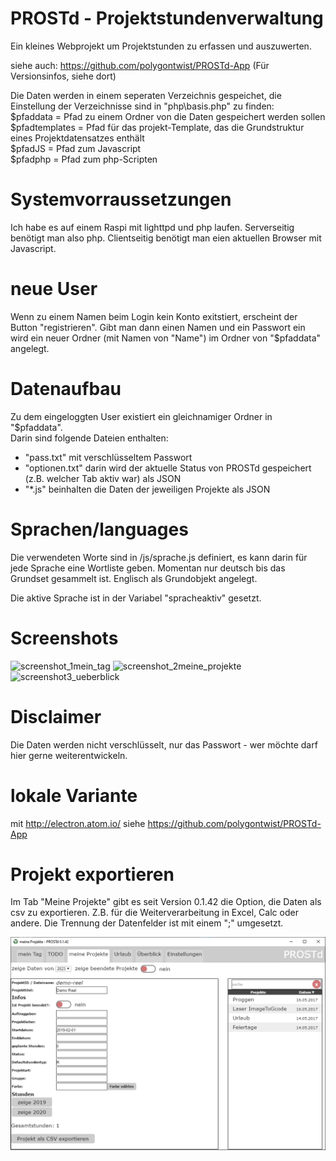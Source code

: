 # PROSTd - Projektstundenverwaltung

Ein kleines Webprojekt um Projektstunden zu erfassen und auszuwerten.

siehe auch: https://github.com/polygontwist/PROSTd-App (Für Versionsinfos, siehe dort)

Die Daten werden in einem seperaten Verzeichnis gespeichet, die Einstellung der Verzeichnisse sind in "php\basis.php" zu finden:<br>
$pfaddata = Pfad zu einem Ordner von die Daten gespeichert werden sollen<br>
$pfadtemplates = Pfad für das projekt-Template, das die Grundstruktur eines Projektdatensatzes enthält<br>
$pfadJS = Pfad zum Javascript<br>
$pfadphp = Pfad zum php-Scripten<br>

# Systemvorraussetzungen
Ich habe es auf einem Raspi mit lighttpd und php laufen. Serverseitig benötigt man also php. Clientseitig benötigt man eien aktuellen Browser mit Javascript.

# neue User
Wenn zu einem Namen beim Login kein Konto exitstiert, erscheint der Button "registrieren". Gibt man dann einen Namen und ein Passwort ein wird ein neuer Ordner (mit Namen von "Name") im Ordner von "$pfaddata" angelegt.

# Datenaufbau
Zu dem eingeloggten User existiert ein gleichnamiger Ordner in "$pfaddata".<br> 
Darin sind folgende Dateien enthalten:<br>
* "pass.txt" mit verschlüsseltem Passwort
* "optionen.txt" darin wird der aktuelle Status von PROSTd gespeichert (z.B. welcher Tab aktiv war) als JSON
* "*.js" beinhalten die Daten der jeweiligen Projekte als JSON

# Sprachen/languages
Die verwendeten Worte sind in /js/sprache.js definiert, es kann darin für jede Sprache eine Wortliste geben. 
Momentan nur deutsch bis das Grundset gesammelt ist. Englisch als Grundobjekt angelegt.

Die aktive Sprache ist in der Variabel "spracheaktiv" gesetzt.

# Screenshots
![screenshot_1mein_tag](https://cloud.githubusercontent.com/assets/3751286/21572196/da46abbe-ced6-11e6-938a-0446452d6b5f.png)
![screenshot_2meine_projekte](https://cloud.githubusercontent.com/assets/3751286/21572216/ff415afe-ced6-11e6-9ab6-fdfe349b1371.png)
![screenshot3_ueberblick](https://cloud.githubusercontent.com/assets/3751286/21572528/29fd8418-ceda-11e6-93fd-e5c6842db5e7.png)

# Disclaimer 
Die Daten werden nicht verschlüsselt, nur das Passwort - wer möchte darf hier gerne weiterentwickeln.

# lokale Variante 
mit http://electron.atom.io/ siehe https://github.com/polygontwist/PROSTd-App


# Projekt exportieren

Im Tab "Meine Projekte" gibt es seit Version 0.1.42 die Option, die Daten als csv zu exportieren. Z.B. für die Weiterverarbeitung in Excel, Calc oder andere.
Die Trennung der Datenfelder ist mit einem ";" umgesetzt.

<img src="https://github.com/polygontwist/PROSTd-App/blob/master/screenshots/prost0-1-42.png" width="593" alt="Screenshot Übersicht">
